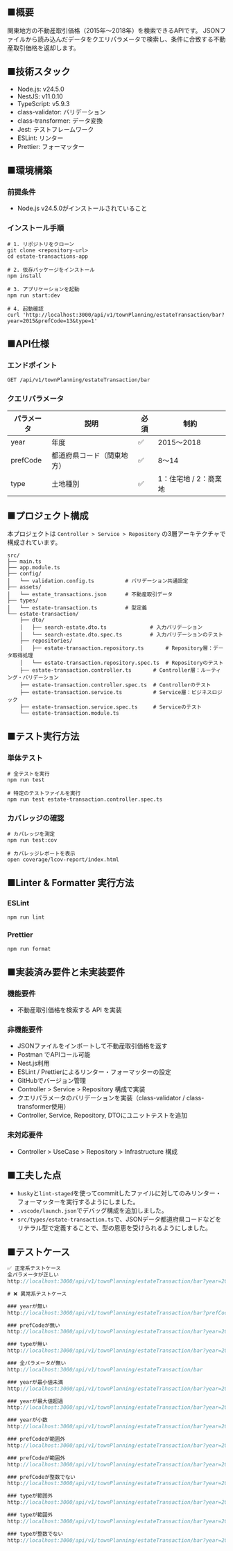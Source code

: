 ## ■概要
関東地方の不動産取引価格（2015年〜2018年）を検索できるAPIです。
JSONファイルから読み込んだデータをクエリパラメータで検索し、条件に合致する不動産取引価格を返却します。

## ■技術スタック
- Node.js: v24.5.0
- NestJS: v11.0.10
- TypeScript: v5.9.3
- class-validator: バリデーション
- class-transformer: データ変換
- Jest: テストフレームワーク
- ESLint: リンター
- Prettier: フォーマッター

## ■環境構築
### 前提条件
- Node.js v24.5.0がインストールされていること

### インストール手順
```shell
# 1. リポジトリをクローン
git clone <repository-url>
cd estate-transactions-app

# 2. 依存パッケージをインストール
npm install

# 3. アプリケーションを起動
npm run start:dev

# 4. 起動確認
curl 'http://localhost:3000/api/v1/townPlanning/estateTransaction/bar?year=2015&prefCode=13&type=1'
```

## ■API仕様

### エンドポイント
```
GET /api/v1/townPlanning/estateTransaction/bar
```

### クエリパラメータ
| パラメータ | 説明 | 必須 | 制約 |
| ---- | ---- | ---- | ---- |
| year | 年度 | ✅️ | 2015〜2018 |
| prefCode | 都道府県コード（関東地方） | ✅️ | 8〜14 |
| type | 土地種別 | ✅️ | 1：住宅地 / 2：商業地 |

## ■プロジェクト構成
本プロジェクトは `Controller > Service > Repository` の3層アーキテクチャで構成されています。

```
src/
├── main.ts
├── app.module.ts
├── config/
│   └── validation.config.ts          # バリデーション共通設定
├── assets/
│   └── estate_transactions.json      # 不動産取引データ
├── types/
│   └── estate-transaction.ts         # 型定義
└── estate-transaction/
    ├── dto/
    │   ├── search-estate.dto.ts              # 入力バリデーション
    │   └── search-estate.dto.spec.ts         # 入力バリデーションのテスト
    ├── repositories/
    │   ├── estate-transaction.repository.ts       # Repository層：データ取得処理
    │   └── estate-transaction.repository.spec.ts  # Repositoryのテスト
    ├── estate-transaction.controller.ts       # Controller層：ルーティング・バリデーション
    ├── estate-transaction.controller.spec.ts  # Controllerのテスト
    ├── estate-transaction.service.ts          # Service層：ビジネスロジック
    ├── estate-transaction.service.spec.ts     # Serviceのテスト
    └── estate-transaction.module.ts
```

## ■テスト実行方法

### 単体テスト
```shell
# 全テストを実行
npm run test

# 特定のテストファイルを実行
npm run test estate-transaction.controller.spec.ts
```

### カバレッジの確認
```shell
# カバレッジを測定
npm run test:cov

# カバレッジレポートを表示
open coverage/lcov-report/index.html
```

## ■Linter & Formatter 実行方法
### ESLint
```shell
npm run lint
```

### Prettier
```shell
npm run format
```

## ■実装済み要件と未実装要件

### 機能要件
- 不動産取引価格を検索する API を実装

### 非機能要件
- JSONファイルをインポートして不動産取引価格を返す
- Postman でAPIコール可能
- Nest.js利用
- ESLint / Prettierによるリンター・フォーマッターの設定
- GitHubでバージョン管理
- Controller > Service > Repository 構成で実装
- クエリパラメータのバリデーションを実装（class-validator / class-transformer使用）
- Controller, Service, Repository, DTOにユニットテストを追加

### 未対応要件
- Controller > UseCase > Repository > Infrastructure 構成

## ■工夫した点
- `husky`と`lint-staged`を使ってcommitしたファイルに対してのみリンター・フォーマッターを実行するようにしました。
- `.vscode/launch.json`でデバッグ構成を追加しました。
- `src/types/estate-transaction.ts`で、JSONデータ都道府県コードなどをリテラル型で定義することで、型の恩恵を受けられるようにしました。

## ■テストケース

```jsx
✅ 正常系テストケース
全パラメータが正しい
http://localhost:3000/api/v1/townPlanning/estateTransaction/bar?year=2015&prefCode=13&type=1
```
```jsx
# ❌ 異常系テストケース

### yearが無い
http://localhost:3000/api/v1/townPlanning/estateTransaction/bar?prefCode=13&type=1

### prefCodeが無い
http://localhost:3000/api/v1/townPlanning/estateTransaction/bar?year=2015&type=1

### typeが無い
http://localhost:3000/api/v1/townPlanning/estateTransaction/bar?year=2015&prefCode=13

### 全パラメータが無い
http://localhost:3000/api/v1/townPlanning/estateTransaction/bar

### yearが最小値未満
http://localhost:3000/api/v1/townPlanning/estateTransaction/bar?year=2014&prefCode=13&type=1

### yearが最大値超過
http://localhost:3000/api/v1/townPlanning/estateTransaction/bar?year=2019&prefCode=13&type=1

### yearが小数
http://localhost:3000/api/v1/townPlanning/estateTransaction/bar?year=2015.5&prefCode=13&type=1

### prefCodeが範囲外
http://localhost:3000/api/v1/townPlanning/estateTransaction/bar?year=2015&prefCode=7&type=1

### prefCodeが範囲外
http://localhost:3000/api/v1/townPlanning/estateTransaction/bar?year=2015&prefCode=15&type=1

### prefCodeが整数でない
http://localhost:3000/api/v1/townPlanning/estateTransaction/bar?year=2015&prefCode=tokyo&type=1

### typeが範囲外
http://localhost:3000/api/v1/townPlanning/estateTransaction/bar?year=2015&prefCode=13&type=0

### typeが範囲外
http://localhost:3000/api/v1/townPlanning/estateTransaction/bar?year=2015&prefCode=13&type=3

### typeが整数でない
http://localhost:3000/api/v1/townPlanning/estateTransaction/bar?year=2015&prefCode=13&type=residential
```
